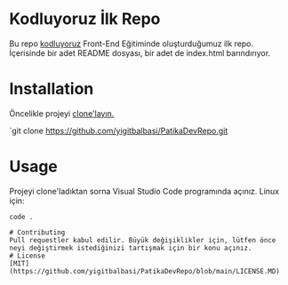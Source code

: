 # Kodluyoruz İlk Repo
Bu repo [kodluyoruz](https://github.com/yigitbalbasi/PatikaDevRepo.git) Front-End Eğitiminde oluşturduğumuz ilk repo. İçerisinde bir adet README dosyası, bir adet de index.html barındırıyor.

# Installation
Öncelikle projeyi [clone'layın.](https://github.com/yigitbalbasi/PatikaDevRepo.git) 

`git clone https://github.com/yigitbalbasi/PatikaDevRepo.git
# Usage
Projeyi clone'ladıktan sorna Visual Studio Code programında açınız.
Linux için:
``` cd PatikaDevRepo
code . 

# Contributing
Pull requestler kabul edilir. Büyük değişiklikler için, lütfen önce neyi değiştirmek istediğinizi tartışmak için bir konu açınız.
# License
[MIT](https://github.com/yigitbalbasi/PatikaDevRepo/blob/main/LICENSE.MD)
